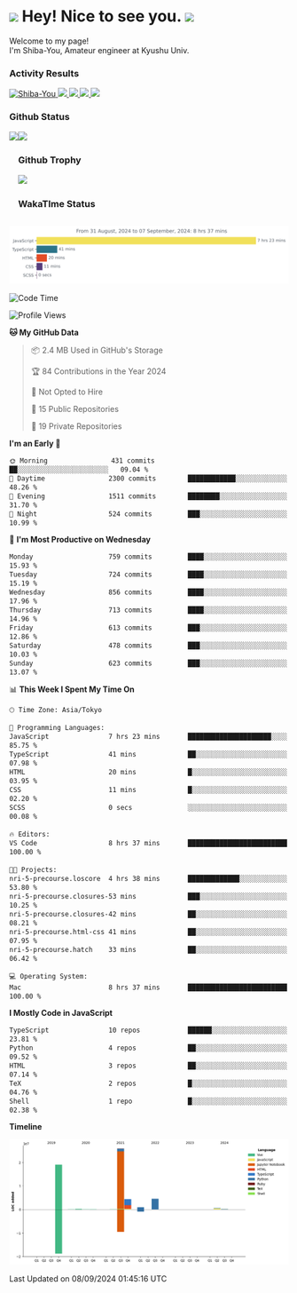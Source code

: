 <h1>
  <img src="https://emojis.slackmojis.com/emojis/images/1531849430/4246/blob-sunglasses.gif?1531849430" width="30"/> 
  Hey! Nice to see you.
  <img src="https://emojis.slackmojis.com/emojis/images/1531849430/4246/blob-sunglasses.gif?1531849430" width="30"/> 
</h1>
<p>
  Welcome to my page! <br />
  I'm Shiba-You, Amateur engineer at Kyushu Univ.
</p>


<h3>
  Activity Results
</h3>
<p align="left"> 
  <!--   GitHub  -->
  <a href="https://github.com/Shiba-You/Shiba-You/">
    <img src="https://komarev.com/ghpvc/?username=Shiba-You" alt="Shiba-You" />
  </a>
  <a href="https://github.com/Shiba-You">
    <img height="20" src="https://img.shields.io/github/followers/Shiba-You?label=follow&logo=github&style=flat" />
  </a>
  
  <!-- Qiita -->
  <a href="http://qiita.com/Shiba-You">
    <img height="20" src="https://qiita-badge.apiapi.app/s/Shiba-You/posts.svg" />
  </a>
  <a href="http://qiita.com/Shiba-You">
    <img height="20" src="https://qiita-badge.apiapi.app/s/Shiba-You/contributions.svg" />
  </a>
  <a href="http://qiita.com/Shiba-You">
    <img height="20" src="https://qiita-badge.apiapi.app/s/Shiba-You/followers.svg" />
  </a>
</p>


<h3>
  Github Status
</h3>
<div>
  <img height="170" align="left" src="https://github-readme-stats.vercel.app/api?username=Shiba-You&theme=tokyonight" />
  <img height="170" src="https://github-readme-stats.vercel.app/api/top-langs/?username=Shiba-You&theme=tokyonight&layout=compact" />
</div>

<h3>
  Github Trophy
</h3>
<div>
  <img width="800" src="https://github-profile-trophy.vercel.app/?username=Shiba-You&theme=tokyonight" />
</div>


<h3>
  WakaTIme Status
</h3>
<img src="https://github.com/Shiba-You/Shiba-You/blob/main/images/stat.svg" alt="Shiba-You WakaTime Activity"/>

<!--START_SECTION:waka-->
![Code Time](http://img.shields.io/badge/Code%20Time-908%20hrs%2011%20mins-blue)

![Profile Views](http://img.shields.io/badge/Profile%20Views-8-blue)

**🐱 My GitHub Data** 

> 📦 2.4 MB Used in GitHub's Storage 
 > 
> 🏆 84 Contributions in the Year 2024
 > 
> 🚫 Not Opted to Hire
 > 
> 📜 15 Public Repositories 
 > 
> 🔑 19 Private Repositories 
 > 
**I'm an Early 🐤** 

```text
🌞 Morning                431 commits         ██░░░░░░░░░░░░░░░░░░░░░░░   09.04 % 
🌆 Daytime                2300 commits        ████████████░░░░░░░░░░░░░   48.26 % 
🌃 Evening                1511 commits        ████████░░░░░░░░░░░░░░░░░   31.70 % 
🌙 Night                  524 commits         ███░░░░░░░░░░░░░░░░░░░░░░   10.99 % 
```
📅 **I'm Most Productive on Wednesday** 

```text
Monday                   759 commits         ████░░░░░░░░░░░░░░░░░░░░░   15.93 % 
Tuesday                  724 commits         ████░░░░░░░░░░░░░░░░░░░░░   15.19 % 
Wednesday                856 commits         ████░░░░░░░░░░░░░░░░░░░░░   17.96 % 
Thursday                 713 commits         ████░░░░░░░░░░░░░░░░░░░░░   14.96 % 
Friday                   613 commits         ███░░░░░░░░░░░░░░░░░░░░░░   12.86 % 
Saturday                 478 commits         ███░░░░░░░░░░░░░░░░░░░░░░   10.03 % 
Sunday                   623 commits         ███░░░░░░░░░░░░░░░░░░░░░░   13.07 % 
```


📊 **This Week I Spent My Time On** 

```text
🕑︎ Time Zone: Asia/Tokyo

💬 Programming Languages: 
JavaScript               7 hrs 23 mins       █████████████████████░░░░   85.75 % 
TypeScript               41 mins             ██░░░░░░░░░░░░░░░░░░░░░░░   07.98 % 
HTML                     20 mins             █░░░░░░░░░░░░░░░░░░░░░░░░   03.95 % 
CSS                      11 mins             █░░░░░░░░░░░░░░░░░░░░░░░░   02.20 % 
SCSS                     0 secs              ░░░░░░░░░░░░░░░░░░░░░░░░░   00.08 % 

🔥 Editors: 
VS Code                  8 hrs 37 mins       █████████████████████████   100.00 % 

🐱‍💻 Projects: 
nri-5-precourse.loscore  4 hrs 38 mins       █████████████░░░░░░░░░░░░   53.80 % 
nri-5-precourse.closures-53 mins             ███░░░░░░░░░░░░░░░░░░░░░░   10.25 % 
nri-5-precourse.closures-42 mins             ██░░░░░░░░░░░░░░░░░░░░░░░   08.21 % 
nri-5-precourse.html-css 41 mins             ██░░░░░░░░░░░░░░░░░░░░░░░   07.95 % 
nri-5-precourse.hatch    33 mins             ██░░░░░░░░░░░░░░░░░░░░░░░   06.42 % 

💻 Operating System: 
Mac                      8 hrs 37 mins       █████████████████████████   100.00 % 
```

**I Mostly Code in JavaScript** 

```text
TypeScript               10 repos            ██████░░░░░░░░░░░░░░░░░░░   23.81 % 
Python                   4 repos             ██░░░░░░░░░░░░░░░░░░░░░░░   09.52 % 
HTML                     3 repos             ██░░░░░░░░░░░░░░░░░░░░░░░   07.14 % 
TeX                      2 repos             █░░░░░░░░░░░░░░░░░░░░░░░░   04.76 % 
Shell                    1 repo              █░░░░░░░░░░░░░░░░░░░░░░░░   02.38 % 
```



**Timeline**

![Lines of Code chart](https://raw.githubusercontent.com/Shiba-You/Shiba-You/main/assets/bar_graph.png)


 Last Updated on 08/09/2024 01:45:16 UTC
<!--END_SECTION:waka-->
